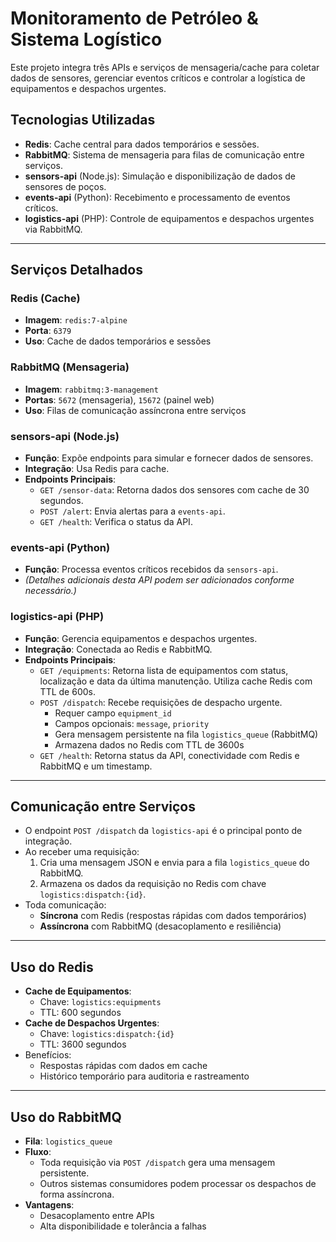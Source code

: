 # Monitoramento de Petróleo & Sistema Logístico

Este projeto integra três APIs e serviços de mensageria/cache para coletar dados de sensores, gerenciar eventos críticos e controlar a logística de equipamentos e despachos urgentes.

## Tecnologias Utilizadas

- **Redis**: Cache central para dados temporários e sessões.
- **RabbitMQ**: Sistema de mensageria para filas de comunicação entre serviços.
- **sensors-api** (Node.js): Simulação e disponibilização de dados de sensores de poços.
- **events-api** (Python): Recebimento e processamento de eventos críticos.
- **logistics-api** (PHP): Controle de equipamentos e despachos urgentes via RabbitMQ.

---

## Serviços Detalhados

### Redis (Cache)
- **Imagem**: `redis:7-alpine`
- **Porta**: `6379`
- **Uso**: Cache de dados temporários e sessões

### RabbitMQ (Mensageria)
- **Imagem**: `rabbitmq:3-management`
- **Portas**: `5672` (mensageria), `15672` (painel web)
- **Uso**: Filas de comunicação assíncrona entre serviços

### sensors-api (Node.js)
- **Função**: Expõe endpoints para simular e fornecer dados de sensores.
- **Integração**: Usa Redis para cache.
- **Endpoints Principais**:
  - `GET /sensor-data`: Retorna dados dos sensores com cache de 30 segundos.
  - `POST /alert`: Envia alertas para a `events-api`.
  - `GET /health`: Verifica o status da API.

### events-api (Python)
- **Função**: Processa eventos críticos recebidos da `sensors-api`.
- *(Detalhes adicionais desta API podem ser adicionados conforme necessário.)*

### logistics-api (PHP)
- **Função**: Gerencia equipamentos e despachos urgentes.
- **Integração**: Conectada ao Redis e RabbitMQ.
- **Endpoints Principais**:
  - `GET /equipments`: Retorna lista de equipamentos com status, localização e data da última manutenção. Utiliza cache Redis com TTL de 600s.
  - `POST /dispatch`: Recebe requisições de despacho urgente.
    - Requer campo `equipment_id`
    - Campos opcionais: `message`, `priority`
    - Gera mensagem persistente na fila `logistics_queue` (RabbitMQ)
    - Armazena dados no Redis com TTL de 3600s
  - `GET /health`: Retorna status da API, conectividade com Redis e RabbitMQ e um timestamp.

---

## Comunicação entre Serviços

- O endpoint `POST /dispatch` da `logistics-api` é o principal ponto de integração.
- Ao receber uma requisição:
  1. Cria uma mensagem JSON e envia para a fila `logistics_queue` do RabbitMQ.
  2. Armazena os dados da requisição no Redis com chave `logistics:dispatch:{id}`.
- Toda comunicação:
  - **Síncrona** com Redis (respostas rápidas com dados temporários)
  - **Assíncrona** com RabbitMQ (desacoplamento e resiliência)

---

## Uso do Redis

- **Cache de Equipamentos**:
  - Chave: `logistics:equipments`
  - TTL: 600 segundos
- **Cache de Despachos Urgentes**:
  - Chave: `logistics:dispatch:{id}`
  - TTL: 3600 segundos
- Benefícios:
  - Respostas rápidas com dados em cache
  - Histórico temporário para auditoria e rastreamento

---

## Uso do RabbitMQ

- **Fila**: `logistics_queue`
- **Fluxo**:
  - Toda requisição via `POST /dispatch` gera uma mensagem persistente.
  - Outros sistemas consumidores podem processar os despachos de forma assíncrona.
- **Vantagens**:
  - Desacoplamento entre APIs
  - Alta disponibilidade e tolerância a falhas
